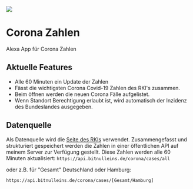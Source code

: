 <img src="https://www.bit01.de/wp-content/uploads/2020/11/alexa_coronazahlen.png" />

# Corona Zahlen
Alexa App für Corona Zahlen

## Aktuelle Features
* Alle 60 Minuten ein Update der Zahlen
* Fässt die wichtigsten Corona Covid-19 Zahlen des RKI's zusammen.
* Beim öffnen werden die neuen Corona Fälle aufgelistet.
* Wenn Standort Berechtigung erlaubt ist, wird automatisch der Inzidenz des Bundeslandes ausgegeben.

## Datenquelle

Als Datenquelle wird die [Seite des RKIs](https://www.rki.de/DE/Content/InfAZ/N/Neuartiges_Coronavirus/Fallzahlen.html) verwendet. Zusammengefasst und strukturiert gespeichert werden die Zahlen in einer öffentlichen API auf meinem Server zur Verfügung gestellt. Diese Zahlen werden alle 60 Minuten aktualisiert:
``https://api.bitnulleins.de/corona/cases/all``

oder z.B. für "Gesamt" Deutschland oder Hamburg:

``https://api.bitnulleins.de/corona/cases/[Gesamt/Hamburg]``